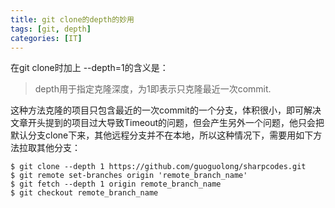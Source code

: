```yaml
---
title: git clone的depth的妙用
tags: [git, depth]
categories: [IT]
---
```


在git clone时加上 --depth=1的含义是：

>depth用于指定克隆深度，为1即表示只克隆最近一次commit.

这种方法克隆的项目只包含最近的一次commit的一个分支，体积很小，即可解决文章开头提到的项目过大导致Timeout的问题，但会产生另外一个问题，他只会把默认分支clone下来，其他远程分支并不在本地，所以这种情况下，需要用如下方法拉取其他分支：

```
$ git clone --depth 1 https://github.com/guoguolong/sharpcodes.git
$ git remote set-branches origin 'remote_branch_name'
$ git fetch --depth 1 origin remote_branch_name
$ git checkout remote_branch_name
```